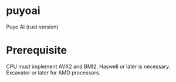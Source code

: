 # puyoai
Puyo AI (rust version)

# Prerequisite

CPU must implement AVX2 and BMI2. Haswell or later is necessary. Excavator or later for AMD processors.
